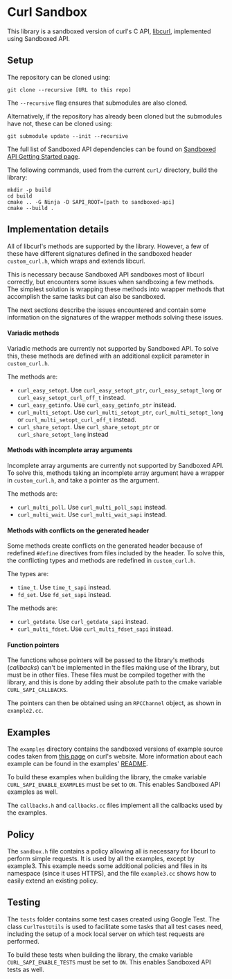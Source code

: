# Curl Sandbox

This library is a sandboxed version of curl's C API, [libcurl](https://curl.haxx.se/libcurl/c/), implemented using Sandboxed API.

## Setup

The repository can be cloned using:
```
git clone --recursive [URL to this repo]
```
The `--recursive` flag ensures that submodules are also cloned. 

Alternatively, if the repository has already been cloned but the submodules have not, these can be cloned using:
```
git submodule update --init --recursive
``` 

The full list of Sandboxed API dependencies can be found on [Sandboxed API Getting Started page](https://developers.google.com/sandboxed-api/docs/getting-started).

The following commands, used from the current `curl/` directory, build the library:
```
mkdir -p build
cd build
cmake .. -G Ninja -D SAPI_ROOT=[path to sandboxed-api]
cmake --build .
```

## Implementation details

All of libcurl's methods are supported by the library. However, a few of these have different signatures defined in the sandboxed header `custom_curl.h`, which wraps and extends libcurl.

This is necessary because Sandboxed API sandboxes most of libcurl correctly, but encounters some issues when sandboxing a few methods. The simplest solution is wrapping these methods into wrapper methods that accomplish the same tasks but can also be sandboxed.

The next sections describe the issues encountered and contain some information on the signatures of the wrapper methods solving these issues.

#### Variadic methods

Variadic methods are currently not supported by Sandboxed API. To solve this, these methods are defined with an additional explicit parameter in `custom_curl.h`.

The methods are:
- `curl_easy_setopt`. Use `curl_easy_setopt_ptr`, `curl_easy_setopt_long` or `curl_easy_setopt_curl_off_t` instead.
- `curl_easy_getinfo`. Use `curl_easy_getinfo_ptr` instead.
- `curl_multi_setopt`. Use `curl_multi_setopt_ptr`, `curl_multi_setopt_long` or `curl_multi_setopt_curl_off_t` instead.
- `curl_share_setopt`. Use `curl_share_setopt_ptr` or `curl_share_setopt_long` instead

#### Methods with incomplete array arguments

Incomplete array arguments are currently not supported by Sandboxed API. To solve this, methods taking an incomplete array argument have a wrapper in `custom_curl.h`, and take a pointer as the argument.

The methods are:
- `curl_multi_poll`. Use `curl_multi_poll_sapi` instead.
- `curl_multi_wait`. Use `curl_multi_wait_sapi` instead.

#### Methods with conflicts on the generated header

Some methods create conflicts on the generated header because of redefined `#define` directives from  files included by the header. To solve this, the conflicting types and methods are redefined in `custom_curl.h`.

The types are:
- `time_t`. Use `time_t_sapi` instead.
- `fd_set`. Use `fd_set_sapi` instead.

The methods are:
- `curl_getdate`. Use `curl_getdate_sapi` instead.
- `curl_multi_fdset`. Use `curl_multi_fdset_sapi` instead.

#### Function pointers

The functions whose pointers will be passed to the library's methods (*callbacks*) can't be implemented in the files making use of the library, but must be in other files. These files must be compiled together with the library, and this is done by adding their absolute path to the cmake variable `CURL_SAPI_CALLBACKS`. 

The pointers can then be obtained using an `RPCChannel` object, as shown in `example2.cc`.

## Examples

The `examples` directory contains the sandboxed versions of example source codes taken from [this page](https://curl.haxx.se/libcurl/c/example.html) on curl's website. More information about each example can be found in the examples' [README](examples/README.md).

To build these examples when building the library, the cmake variable `CURL_SAPI_ENABLE_EXAMPLES` must be set to `ON`. This enables Sandboxed API examples as well.

The `callbacks.h` and `callbacks.cc` files implement all the callbacks used by the examples.

## Policy

The `sandbox.h` file contains a policy allowing all is necessary for libcurl to perform simple requests. It is used by all the examples, except by example3. This example needs some additional policies and files in its namespace (since it uses HTTPS), and the file `example3.cc` shows how to easily extend an existing policy.

## Testing

The `tests` folder contains some test cases created using Google Test. The class `CurlTestUtils` is used to facilitate some tasks that all test cases need, including the setup of a mock local server on which test requests are performed.

To build these tests when building the library, the cmake variable `CURL_SAPI_ENABLE_TESTS` must be set to `ON`. This enables Sandboxed API tests as well.